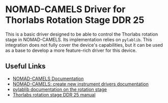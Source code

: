 # NOMAD-CAMELS Driver for Thorlabs Rotation Stage DDR 25

This is a basic driver designed to be able to control the Thorlabs rotation
stage in NOMAD-CAMELS. Its implementation relies on `pylablib`. This integration
does not fully cover the device's capabilities, but it can be used as a base to
develop a more feature-rich driver for this device.

## Useful Links

- [NOMAD-CAMELS Documentation](https://fau-lap.github.io/NOMAD-CAMELS/index.html)
- [NOMAD-CAMELS: create new instrument drivers documentation](https://fau-lap.github.io/NOMAD-CAMELS/doc/programmers_guide/instrument_drivers.html)
- [pylablib documentation on the rotation stage](https://pylablib.readthedocs.io/en/latest/devices/Thorlabs_kinesis.html)
- [Thorlabs rotation stage DDR 25 manual](https://www.thorlabs.de/_sd.cfm?fileName=ETN044979-D02.pdf&partNumber=DDR25)
